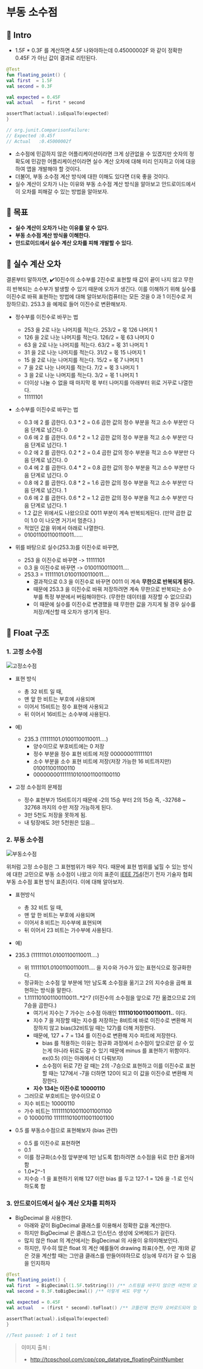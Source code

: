 # 부동 소수점

## 📌 Intro

- 1.5F * 0.3F 를 계산하면 4.5F 나와야하는데 0.45000002F 와 같이 정확한 0.45F 가 아닌 값이 결과로 리턴된다.

``` kotlin
@Test
fun floating_point() {
val first  = 1.5F
val second = 0.3F

val expected = 0.45F
val actual   = first * second

assertThat(actual).isEqualTo(expected)
}

// org.junit.ComparisonFailure: 
// Expected :0.45f
// Actual   :0.45000002f
```

- 소수점에 민감하지 않은 어플리케이션이라면 크게 상관없을 수 있겠지만 숫자의 정확도에 민감한 어플리케이션이라면 실수 계산 오차에 대해 미리 인지하고 이에 대응하여 앱을 개발해야 할 것이다.
- 더불어, 부동 소수점 계산 방식에 대한 이해도 있다면 더욱 좋을 것이다.
- 실수 계산이 오차가 나는 이유와 부동 소수점 계산 방식을 알아보고 안드로이드에서 이 오차를 피해갈 수 있는 방법을 알아보자.

## 📌 목표
- **실수 계산이 오차가 나는 이유를 알 수 있다.**
- **부동 소수점 계산 방식을 이해한다.**
- **안드로이드에서 실수 계산 오차를 피해 개발할 수 있다.**

## 📌 실수 계산 오차

결론부터 말하자면, ✔️10진수의 소수부를 2진수로 표현할 때 값이 끝이 나지 않고 무한히 반복되는 소수부가 발생할 수 있기 때문에 오차가 생긴다.
이를 이해하기 위해 실수를 이진수로 바꿔 표현하는 방법에 대해 알아보자(컴퓨터는 모든 것을 0 과 1 이진수로 저장하므로). 
253.3 을 예제로 들어 이진수로 변환해보자.

- 정수부를 이진수로 바꾸는 법
  - 253 을 2로 나눈 나머지를 적는다. 253/2 = 몫 126 나머지 1
  - 126 을 2로 나눈 나머지를 적는다. 126/2 = 몫 63 나머지 0
  - 63 을 2로 나눈 나머지를 적는다. 63/2 = 몫 31 나머지 1
  - 31 을 2로 나눈 나머지를 적는다. 31/2 = 몫 15 나머지 1
  - 15 을 2로 나눈 나머지를 적는다. 15/2 = 몫 7 나머지 1
  - 7 을 2로 나눈 나머지를 적는다. 7/2 = 몫 3 나머지 1
  - 3 을 2로 나눈 나머지를 적는다. 3/2 = 몫 1 나머지 1
  - 더이상 나눌 수 없을 때 마지막 몫 부터 나머지를 아래부터 위로 거꾸로 나열한다.
  - 11111101

- 소수부를 이진수로 바꾸는 법
  - 0.3 에 2 를 곱한다. 0.3 * 2 = 0.6 곱한 값의 정수 부분을 적고 소수 부분만 다음 단계로 넘긴다. 0
  - 0.6 에 2 를 곱한다. 0.6 * 2 = 1.2 곱한 값의 정수 부분을 적고 소수 부분만 다음 단계로 넘긴다. 1
  - 0.2 에 2 를 곱한다. 0.2 * 2 = 0.4 곱한 값의 정수 부분을 적고 소수 부분만 다음 단계로 넘긴다. 0
  - 0.4 에 2 를 곱한다. 0.4 * 2 = 0.8 곱한 값의 정수 부분을 적고 소수 부분만 다음 단계로 넘긴다. 0
  - 0.8 에 2 를 곱한다. 0.8 * 2 = 1.6 곱한 값의 정수 부분을 적고 소수 부분만 다음 단계로 넘긴다. 1
  - 0.6 에 2 를 곱한다. 0.6 * 2 = 1.2 곱한 값의 정수 부분을 적고 소수 부분만 다음 단계로 넘긴다. 1
  - 1.2 값은 위에서도 나왔으므로 0011 부분이 계속 반복되게된다. (만약 곱한 값이 1.0 이 나오면 거기서 멈춘다.)
  - 적었던 값을 위에서 아래로 나열한다.
  - 010011001100110011......

- 위를 바탕으로 실수(253.3)를 이진수로 바꾸면,
  - 253 을 이진수로 바꾸면 -> 11111101
  - 0.3 을 이진수로 바꾸면 -> 01001100110011....
  - 253.3 = 11111101.01001100110011....
    - 결과적으로 0.3 을 이진수로 바꾸면 0011 이 계속 **무한으로 반복되게 된다.**
    - 때문에 253.3 을 이진수로 바꿔 저장하려면 계속 무한으로 반복되는 소수부를 특정 부분에서 버림해야한다. (무한한 데이터를 저장할 수 없으므로)
    - 이 때문에 실수를 이진수로 변경했을 때 무한한 값을 가지게 될 경우 실수를 저장/계산할 때 오차가 생기게 된다.

## 📌 Float 구조

### 1. 고정 소수점

![고정소수점](/Prerequisites/ComputerScience/FloatingPoint/Images/fixed_point_structure.png)

- 표현 방식
  - 총 32 비트 일 때,
  - 맨 앞 한 비트는 부호에 사용되며
  - 이어서 15비트는 정수 표현에 사용되고
  - 뒤 이어서 16비트는 소수부에 사용된다.

- 예)
  - 235.3 (11111101.01001100110011....)
    - 양수이므로 부호비트에는 0 저장
    - 정수 부분을 정수 표현 비트에 저장 000000011111101
    - 소수 부분을 소수 표현 비트에 저장(저장 가능한 16 비트까지만) 010011001100110
    - 0000000011111101010011001100110

- 고정 소수점의 문제점
  - 정수 표현부가 15비트이기 때문에 -2의 15승 부터 2의 15승 즉, -32768 ~ 32768 까지의 수만 저장 가능하게 된다.
  - 3만 5천도 저장을 못하게 됨.
  - 내 텅장에도 3만 5천원은 있음...

### 2. 부동 소수점

![부동소수점](/Prerequisites/ComputerScience/FloatingPoint/Images/floating_point_structure.png)

위처럼 고정 소수점은 그 표현범위가 매우 작다. 때문에 표현 범위를 넓힐 수 있는 방식에 대한 고민으로 부동 소수점이 나왔고 이의 표준이 [IEEE 754](https://en.wikipedia.org/wiki/IEEE_754)(전기 전자 기술자 협회 부동 소수점 표현 방식 표존)이다.
이에 대해 알아보자.

- 표현방식
  - 총 32 비트 일 때,
  - 맨 앞 한 비트는 부호에 사용되며
  - 이어서 8 비트는 지수부에 표현되며
  - 뒤 이어서 23 비트는 가수부에 사용된다.

- 예)
- 235.3 (11111101.01001100110011....)
  - 위 11111101.01001100110011.... 을 지수와 가수가 있는 표현식으로 정규화한다.
  - 정규화는 소수점 앞 부분에 1만 남도록 소수점을 옮기고 2의 지수승을 곱해 표현하는 방식을 말한다.
  - 1.1111101001100110011..*2^7 (이진수의 소수점을 앞으로 7칸 옮겼으므로 2의 7승을 곱한다.)
    - 여기서 지수는 7 가수는 소수점 아래인 **1111101001100110011..** 이다.
    - 지수 7 을 저장할 때는 지수를 저장하는 8비트에 바로 이진수로 변환해 저장하지 않고 bias(32비트일 때는 127)를 더해 저장한다.
    - 때문에, 127 + 7 = 134 를 이진수로 변환해 지수 파트에 저장한다.
      - bias 를 적용하는 이유는 정규화 과정에서 소수점이 앞으로만 갈 수 있는게 아니라 뒤로도 갈 수 있기 때문에 minus 를 표현하기 위함이다. ex(0.5) (이는 아래에서 더 다뤄보자)
      - 소수점이 뒤로 7칸 갈 때는 2의 -7승으로 표현하고 이를 이진수로 표현할 때는 127에서 -7을 더하면 120이 되고 이 값을 이진수로 변환해 저장한다.
    - **지수 134는 이진수로 10000110**
  - 그러므로 부호비트는 양수이므로 0
  - 지수 비트는 10000110
  - 가수 비트는 11111110100110011001100
  - 0 10000110 11111110100110011001100 
- 0.5 를 부동소수점으로 표현해보자 (bias 관련)
  - 0.5 를 이진수로 표현하면 
  - 0.1
  - 이를 정규화(소수점 앞부분에 1만 남도록 함)하려면 소수점을 뒤로 한칸 옮겨야함
  - 1.0*2^-1 
  - 지수승 -1 을 표현하기 위해 127 이란 bias 를 두고 127-1 = 126 을 -1 로 인식하도록 함

### 3. 안드로이드에서 실수 계산 오차를 피하자

- BigDecimal 을 사용한다.
  - 아래와 같이 BigDecimal 클래스를 이용해서 정확한 값을 계산한다.
  - 하지만 BigDecimal 은 클래스고 인스턴스 생성에 오버헤드가 걸린다.
  - 많지 않은 float 의 계산에서는 BigDecimal 의 사용이 유의미해보인다.
  - 하지만, 무수히 많은 float 의 계산 예를들어 drawing 좌표(수천, 수만 개)와 같은 것을 계산할 때는 그만큼 클래스를 만들어야하므로 성능에 무리가 갈 수 있음을 인지하자

``` kotlin
@Test
fun floating_point() {
val first  = BigDecimal(1.5F.toString()) /** 스트링을 바꾸지 않으면 여전히 오차가 발생한다. */
val second = 0.3F.toBigDecimal() /** 이렇게 써도 무방 */

val expected = 0.45F
val actual   = (first * second).toFloat() /** 코틀린에 연산자 오버로드되어 있음 */

assertThat(actual).isEqualTo(expected)
}

//Test passed: 1 of 1 test
```

> 이미지 출처 : 
> - http://tcpschool.com/cpp/cpp_datatype_floatingPointNumber
